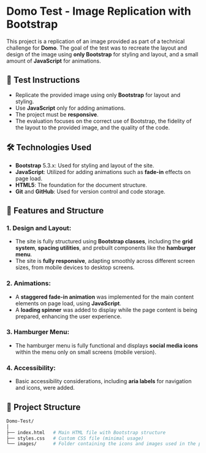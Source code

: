 # Domo Test - Image Replication with Bootstrap

This project is a replication of an image provided as part of a technical challenge for **Domo**. The goal of the test was to recreate the layout and design of the image using **only Bootstrap** for styling and layout, and a small amount of **JavaScript** for animations.

## 📝 Test Instructions

- Replicate the provided image using only **Bootstrap** for layout and styling.
- Use **JavaScript** only for adding animations.
- The project must be **responsive**.
- The evaluation focuses on the correct use of Bootstrap, the fidelity of the layout to the provided image, and the quality of the code.

## 🛠️ Technologies Used

- **Bootstrap** 5.3.x: Used for styling and layout of the site.
- **JavaScript**: Utilized for adding animations such as **fade-in** effects on page load.
- **HTML5**: The foundation for the document structure.
- **Git** and **GitHub**: Used for version control and code storage.

## 🚀 Features and Structure

### 1. **Design and Layout:**
- The site is fully structured using **Bootstrap classes**, including the **grid system**, **spacing utilities**, and prebuilt components like the **hamburger menu**.
- The site is **fully responsive**, adapting smoothly across different screen sizes, from mobile devices to desktop screens.

### 2. **Animations:**
- A **staggered fade-in animation** was implemented for the main content elements on page load, using **JavaScript**.
- A **loading spinner** was added to display while the page content is being prepared, enhancing the user experience.

### 3. **Hamburger Menu:**
- The hamburger menu is fully functional and displays **social media icons** within the menu only on small screens (mobile version).

### 4. **Accessibility:**
- Basic accessibility considerations, including **aria labels** for navigation and icons, were added.

## 📂 Project Structure

```bash
Domo-Test/
│
├── index.html   # Main HTML file with Bootstrap structure
├── styles.css   # Custom CSS file (minimal usage)
└── images/      # Folder containing the icons and images used in the project

